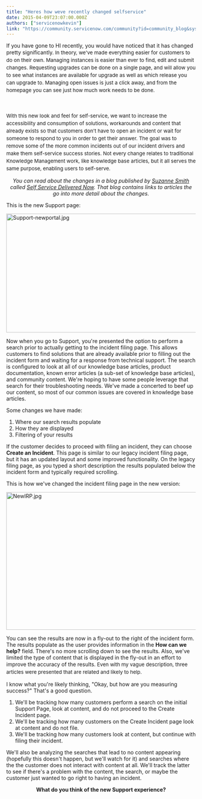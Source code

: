 ```yaml
---
title: "Heres how weve recently changed selfservice"
date: 2015-04-09T23:07:00.000Z
authors: ["servicenowkevin"]
link: "https://community.servicenow.com/community?id=community_blog&sys_id=d21d22e5dbd0dbc01dcaf3231f9619da"
---
```

<p>If you have gone to HI recently, you would have noticed that it has changed pretty significantly.<span style="font-size: 10pt; line-height: 1.5em;"> In theory, we've made everything easier for customers to do on their own. Managing instances is easier than ever to find, edit and submit changes. Requesting upgrades can be done on a single page, and will allow you to see what instances are available for upgrade as well as which release you can upgrade to. Managing open issues is just a click away, and from the homepage you can see just how much work needs to be done.</span></p><p><span style="font-size: 10pt; line-height: 1.5em;"><br/></span></p><p><span style="line-height: 1.5em; font-size: 10pt;">With this new look and feel for self-service, we want to increase the</span><span style="line-height: 1.5em; font-size: 10pt;"> accessibility and consumption of solutions, workarounds and content that already exists so that customers don't have to open an incident or wait for someone to respond to you in order to get their answer. The goal was to remove some of the more common incidents out of our incident drivers and make them self-service success stories. Not every change relates to traditional Knowledge Management work, like knowledge base articles, but it all serves the same purpose, enabling users to self-serve. </span></p><p></p><p style="text-align: center;"><em>You can read about the changes in a blog published by <a title="Suzanne Smith" __default_attr="3285" __jive_macro_name="user" class="jive_macro_user jive_macro" data-orig-content="Suzanne Smith" href="/community?id=community_user_profile&user=b4e05261db981fc09c9ffb651f9619a0">Suzanne Smith</a> called <a title="" _jive_internal="true" href="/community/service-automation-platform/user-interface/blog/2015/03/27/self-service-delivered-now">Self Service Delivered Now</a>. That blog contains links to articles the go into more detail about the changes.</em></p><p></p><p>This is the new Support page:</p><p></p><p><img   alt="Support-newportal.jpg" class="image-0 jive-image" src="4b9e3482db901b04ed6af3231f9619a2.iix" style="height: 316px; width: 620px; display: block; margin-left: auto; margin-right: auto;"/></p><p>Now when you go to Support, you're presented the option to perform a search prior to actually getting to the incident filing page. This allows customers to find solutions that are already available prior to filling out the incident form and waiting for a response from technical support. The search is configured to look at all of our knowledge base articles, product documentation, known error articles (a sub-set of knowledge base articles), and community content. We're hoping to have some people leverage that search for their troubleshooting needs. We've made a concerted to beef up our content, so most of our common issues are covered in knowledge base articles.</p><p></p><p>Some changes we have made:</p><ol><li>Where our search results populate</li><li>How they are displayed</li><li>Filtering of your results</li></ol><p></p><p>If the customer decides to proceed with filing an incident, they can choose <strong>Create an Incident</strong>. This page is similar to our legacy incident filing page, but it has an updated layout and some improved functionality. On the legacy filing page, as you typed a short description the results populated below the incident form and typically required scrolling.</p><p></p><p>This is how we've changed the incident filing page in the new version:</p><p><img   alt="NewIRP.jpg" class="image-1 jive-image" src="6d5a94c6db5c17049c9ffb651f961997.iix" style="height: 366px; width: 620px; display: block; margin-left: auto; margin-right: auto;"/></p><p></p><p>You can see the results are now in a fly-out to the right of the incident form. The results populate as the user provides information in the <strong>How can we help?</strong> field. There's no more scrolling down to see the results. Also, we've limited the type of content that is displayed in the fly-out in an effort to improve the accuracy of the results. <span style="font-size: 10pt; line-height: 1.5em;">Even with my vague description, three articles were presented that are related and likely to help.</span></p><p></p><p>I know what you're likely thinking, "Okay, but how are you measuring success?" That's a good question.</p><ol><li>We'll be tracking how many customers perform a search on the initial Support Page, look at content, and do not proceed to the Create Incident page.</li><li>We'll be tracking how many customers on the Create Incident page look at content and do not file.</li><li>We'll be tracking how many customers look at content, but continue with filing their incident.</li></ol><p></p><p>We'll also be analyzing the searches that lead to no content appearing (hopefully this doesn't happen, but we'll watch for it) and searches where the the customer does not interact with content at all. We'll track the latter to see if there's a problem with the content, the search, or maybe the customer just wanted to go right to having an incident.</p><p></p><p style="text-align: center;"><strong>What do you think of the new Support experience? </strong></p>